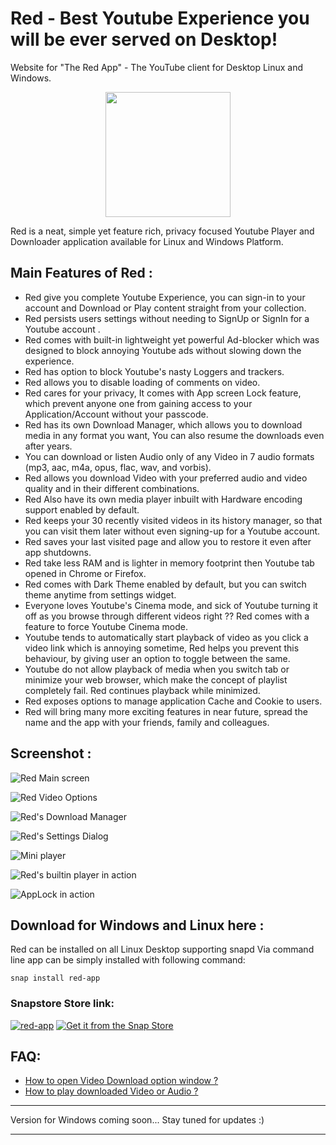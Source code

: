 # Red - Best Youtube Experience you will be ever served on Desktop!
Website for "The Red App" - The YouTube client for Desktop Linux and Windows.
<p align="center">
  <img width="200" height="200" src="https://github.com/keshavbhatt/red/blob/master/icon.png?raw=true">
</p>

Red is a neat, simple yet feature rich, privacy focused Youtube Player and Downloader application available for Linux and Windows Platform.

## Main Features of Red :

* Red give you complete Youtube Experience, you can sign-in to your account and Download or Play content straight from your collection.
* Red persists users settings without needing to SignUp or SignIn  for a Youtube account .
* Red comes with built-in lightweight yet powerful Ad-blocker which was designed to block annoying Youtube ads without slowing down the experience.
* Red has option to block Youtube's nasty Loggers and trackers.
* Red allows you to disable loading of comments on video.
* Red cares for your privacy, It comes with App screen Lock feature, which prevent anyone one from gaining access to your Application/Account  without your passcode.
* Red has its own Download Manager, which allows you to download media in any format you want, You can also resume the downloads even after years.
*  You can download or listen Audio only of any Video in 7 audio formats (mp3, aac, m4a, opus, flac, wav, and vorbis).
* Red allows you download Video with your preferred audio and video quality and in their different combinations.
* Red Also have its own media player inbuilt with Hardware encoding support enabled by default.
* Red keeps your 30 recently visited videos in its history manager, so that you can visit them later without even signing-up for a Youtube account.
* Red saves your last visited page and allow you to restore it even after app shutdowns.
* Red take less RAM and is lighter in memory footprint then Youtube tab opened in Chrome or Firefox.
* Red comes with Dark Theme enabled by default, but you can switch theme anytime from settings widget.
* Everyone loves Youtube's Cinema mode, and sick of Youtube turning it off as you browse through different videos right ?? Red comes with a feature to force Youtube Cinema mode.
* Youtube tends to automatically start playback of video as you click a video link which is annoying sometime, Red helps you prevent this behaviour, by giving user an option to toggle between the same.
* Youtube do not allow playback of media when you switch tab or minimize your web browser, which make the concept of playlist completely fail. Red continues playback while minimized.
* Red exposes options to manage application Cache and Cookie to users.
* Red will bring many more exciting features in near future, spread the name and the app with your friends, family and colleagues.

## Screenshot :
![Red Main screen](https://github.com/keshavbhatt/red/blob/master/images/1.jpg?raw=true)

![Red Video Options](https://github.com/keshavbhatt/red/blob/master/images/2.jpg?raw=true)

![Red's Download Manager](https://github.com/keshavbhatt/red/blob/master/images/3.jpg?raw=true)

![Red's Settings Dialog](https://github.com/keshavbhatt/red/blob/master/images/4.jpg?raw=true)

![Mini player](https://github.com/keshavbhatt/red/blob/master/images/5.jpg?raw=true)

![Red's builtin player in action](https://github.com/keshavbhatt/red/blob/master/images/6.jpg?raw=true)

![AppLock in action](https://github.com/keshavbhatt/red/blob/master/images/7.jpg?raw=true)
## Download for Windows and Linux here :
Red can be installed on all Linux Desktop supporting snapd
Via command line app can be simply installed with following command:

    snap install red-app
### Snapstore Store link:
[![red-app](https://snapcraft.io//red-app/trending.svg)](https://snapcraft.io/red-app)
[![Get it from the Snap Store](https://snapcraft.io/static/images/badges/en/snap-store-black.svg)](https://snapcraft.io/red-app)

## FAQ:
* [How to open Video Download option window ?](https://github.com/keshavbhatt/red/wiki/How-to-Download-Video)
* [How to play downloaded Video or Audio ?](https://github.com/keshavbhatt/red/wiki/How-to-play-downloaded-Video-or-Audio-?)
<hr>
 Version for Windows coming soon... Stay tuned for updates :)
<hr>

